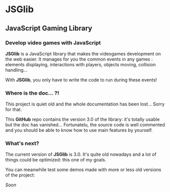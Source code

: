 # JSGlib
## JavaScript Gaming Library

### Develop video games with JavaScript

**JSGlib** is a JavaScript library that makes the videogames development on the web easier.
It manages for you the common events in any games : elements displaying,
interactions with players, objects moving, collision handling...

With **JSGlib**, you only have to write the code to run during these events!

###  Where is the doc... ?!

This project is quiet old and the whole documentation has been lost... Sorry for that.

This **GitHub** repo contains the version 3.0 of the library: it's totally usable but the doc has vanished... Fortunatelu, the source code is well commented and you should be able to know how to use main features by yourself.

### What's next?

The current version of **JSGlib** is 3.0. It's quite old nowadays and a lot of things could be optimized: this one of my goals.

You can meanwhile test some demos made with more or less old versions of the project:

*Soon*